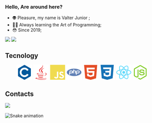 ### Hello, Are around here?

- 👽 Pleasure, my name is Valter Junior ; 
- 👨‍💻 Always learning the Art of Programming;
- 😳 Since 2019;

<div>
  
<img height="160em" src="https://github-readme-stats.vercel.app/api?username=vjrsz&show_icons=true&theme=gotham&include_all_commits=true&count_private=true"/>
  <img height="160em" src="https://github-readme-stats.vercel.app/api/top-langs/?username=vjrsz&layout=compact&langs_count=16&theme=gotham"/>
</div>
 
## Tecnology
<p align="center">
<img height="50" src="https://raw.githubusercontent.com/devicons/devicon/master/icons/c/c-plain.svg">
<img height="50" src="https://raw.githubusercontent.com/devicons/devicon/master/icons/java/java-plain.svg">
<img height="50" src="https://raw.githubusercontent.com/devicons/devicon/master/icons/javascript/javascript-plain.svg">
<img height="50" src="https://raw.githubusercontent.com/devicons/devicon/master/icons/php/php-plain.svg">
<img height="50" src="https://raw.githubusercontent.com/devicons/devicon/master/icons/html5/html5-plain.svg">
<img height="50" src="https://raw.githubusercontent.com/devicons/devicon/master/icons/css3/css3-plain.svg">
<img height="50" src="https://raw.githubusercontent.com/devicons/devicon/master/icons/react/react-original.svg">
<img height="50" src="https://raw.githubusercontent.com/devicons/devicon/master/icons/nodejs/nodejs-plain.svg">
</p>
 
 ## Contacts
<a href = "https://www.instagram.com/vjrsz"><img src="https://img.shields.io/badge/Instagram-E4405F?style=for-the-badge&logo=instagram&logoColor=white" target="_blank"></a>

![Snake animation](https://github.com/vjrsz/vjrsz/blob/output/github-contribution-grid-snake.svg)
